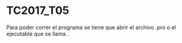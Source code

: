 # TC2017_T05
Para poder correr el programa se tiene que abrir el archivo .pro o el ejecutable que se llama . 
